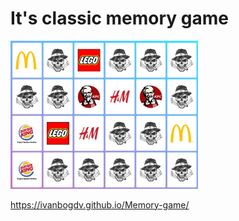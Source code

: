 # It's classic memory game
<img src="./assets/images/Screenshot.jpg" width="300">

https://ivanbogdv.github.io/Memory-game/
